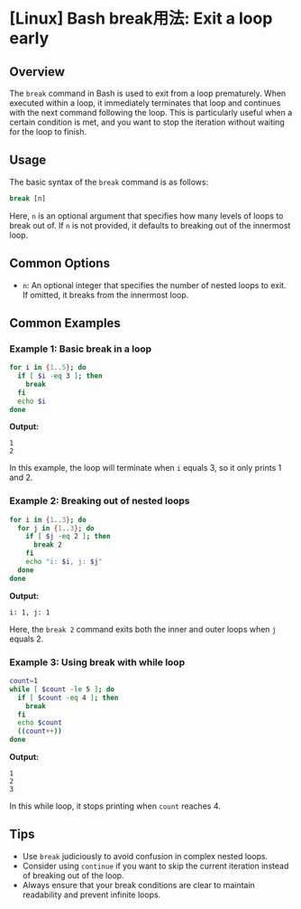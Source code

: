 # [Linux] Bash break用法: Exit a loop early

## Overview
The `break` command in Bash is used to exit from a loop prematurely. When executed within a loop, it immediately terminates that loop and continues with the next command following the loop. This is particularly useful when a certain condition is met, and you want to stop the iteration without waiting for the loop to finish.

## Usage
The basic syntax of the `break` command is as follows:

```bash
break [n]
```

Here, `n` is an optional argument that specifies how many levels of loops to break out of. If `n` is not provided, it defaults to breaking out of the innermost loop.

## Common Options
- `n`: An optional integer that specifies the number of nested loops to exit. If omitted, it breaks from the innermost loop.

## Common Examples

### Example 1: Basic break in a loop
```bash
for i in {1..5}; do
  if [ $i -eq 3 ]; then
    break
  fi
  echo $i
done
```
**Output:**
```
1
2
```
In this example, the loop will terminate when `i` equals 3, so it only prints 1 and 2.

### Example 2: Breaking out of nested loops
```bash
for i in {1..3}; do
  for j in {1..3}; do
    if [ $j -eq 2 ]; then
      break 2
    fi
    echo "i: $i, j: $j"
  done
done
```
**Output:**
```
i: 1, j: 1
```
Here, the `break 2` command exits both the inner and outer loops when `j` equals 2.

### Example 3: Using break with while loop
```bash
count=1
while [ $count -le 5 ]; do
  if [ $count -eq 4 ]; then
    break
  fi
  echo $count
  ((count++))
done
```
**Output:**
```
1
2
3
```
In this while loop, it stops printing when `count` reaches 4.

## Tips
- Use `break` judiciously to avoid confusion in complex nested loops.
- Consider using `continue` if you want to skip the current iteration instead of breaking out of the loop.
- Always ensure that your break conditions are clear to maintain readability and prevent infinite loops.
